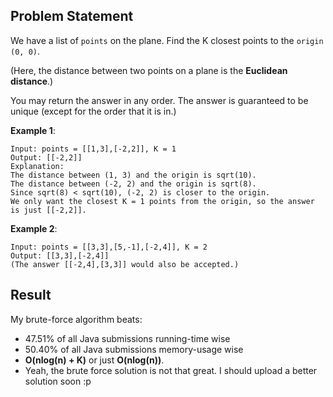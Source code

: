 ## Problem Statement

We have a list of ```points``` on the plane.  Find the K closest points to the ```origin (0, 0)```.

(Here, the distance between two points on a plane is the **Euclidean distance**.)

You may return the answer in any order.  The answer is guaranteed to be unique (except for the order that it is in.)

 

**Example 1**:
```
Input: points = [[1,3],[-2,2]], K = 1
Output: [[-2,2]]
Explanation: 
The distance between (1, 3) and the origin is sqrt(10).
The distance between (-2, 2) and the origin is sqrt(8).
Since sqrt(8) < sqrt(10), (-2, 2) is closer to the origin.
We only want the closest K = 1 points from the origin, so the answer is just [[-2,2]].
```

**Example 2**:
```
Input: points = [[3,3],[5,-1],[-2,4]], K = 2
Output: [[3,3],[-2,4]]
(The answer [[-2,4],[3,3]] would also be accepted.)
```

## Result
My brute-force algorithm beats:
* 47.51% of all Java submissions running-time wise
* 50.40% of all Java submissions memory-usage wise
* **O(nlog(n) + K)** or just **O(nlog(n))**.
* Yeah, the brute force solution is not that great. I should upload a better solution soon :p

